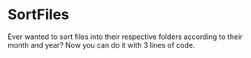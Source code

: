 # SortFiles
Ever wanted to sort files into their respective folders according to their month and year? Now you can do it with 3 lines of code.
